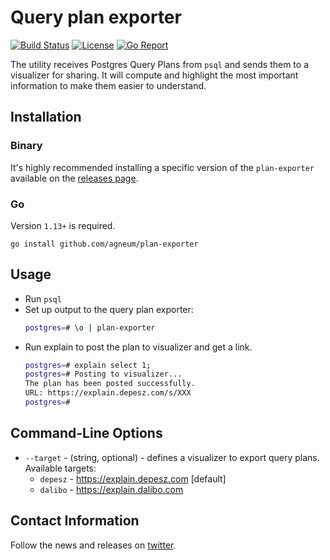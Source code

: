 # Query plan exporter

[![Build Status](https://github.com/agneum/plan-exporter/workflows/build/badge.svg)](https://github.com/agneum/plan-exporter/actions)
[![License](https://img.shields.io/github/license/agneum/plan-exporter)](/LICENSE)
[![Go Report](https://goreportcard.com/badge/github.com/agneum/plan-exporter)](https://goreportcard.com/badge/github.com/agneum/plan-exporter)

The utility receives Postgres Query Plans from `psql` and sends them to a visualizer for sharing. 
It will compute and highlight the most important information to make them easier to understand.

## Installation

### Binary
It's highly recommended installing a specific version of the `plan-exporter` available on the [releases page](https://github.com/agneum/plan-exporter/releases).

### Go
Version `1.13+` is required.

``` 
go install github.com/agneum/plan-exporter
```

## Usage

* Run `psql`
* Set up output to the query plan exporter:
    ```bash
    postgres=# \o | plan-exporter
    ```
* Run explain to post the plan to visualizer and get a link.
    ```bash
    postgres=# explain select 1;
    postgres=# Posting to visualizer...
    The plan has been posted successfully.
    URL: https://explain.depesz.com/s/XXX
    postgres=#
    ```
  
## Command-Line Options

- `--target` - (string, optional) - defines a visualizer to export query plans. 
  Available targets:
  - `depesz` - https://explain.depesz.com [default]
  - `dalibo` - https://explain.dalibo.com

## Contact Information

Follow the news and releases on [twitter](https://twitter.com/arkartasov).

